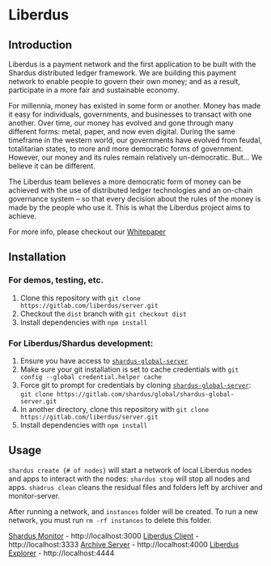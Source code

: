 # Liberdus

## Introduction 

Liberdus is a payment network and the first application to be built with the Shardus distributed ledger framework. We are building this payment network to enable people to govern their own money; and as a result, participate in a more fair and sustainable economy.

For millennia, money has existed in some form or another. Money has made it easy for individuals, governments, and businesses to transact with one another. Over time, our money has evolved and gone through many different forms: metal, paper, and now even digital. During the same timeframe in the western world, our governments have evolved from feudal, totalitarian states, to more and more democratic forms of government. However, our money and its rules remain relatively un-democratic. But… We believe it can be different. 

The Liberdus team believes a more democratic form of money can be achieved with the use of distributed ledger technologies and an on-chain governance system – so that every decision about the rules of the money is made by the people who use it. This is what the Liberdus project aims to achieve.

For more info, please checkout our [Whitepaper](https://liberdus.com/Liberdus-Whitepaper-19.10.19.pdf)

## Installation

### For demos, testing, etc.

1. Clone this repository with `git clone https://gitlab.com/liberdus/server.git`
2. Checkout the `dist` branch with `git checkout dist`
3. Install dependencies with `npm install`

### For Liberdus/Shardus development:

1. Ensure you have access to [`shardus-global-server`](https://gitlab.com/shardus/global/shardus-global-server)
2. Make sure your git installation is set to cache credentials with `git config --global credential.helper cache`
3. Force git to prompt for credentials by cloning [`shardus-global-server`](https://gitlab.com/shardus/global/shardus-global-server):  
   `git clone https://gitlab.com/shardus/global/shardus-global-server.git`
4. In another directory, clone this repository with `git clone https://gitlab.com/liberdus/server.git`
5. Install dependencies with `npm install`

## Usage

`shardus create {# of nodes}` will start a network of local Liberdus nodes and apps to interact with the nodes:
`shardus stop` will stop all nodes and apps.
`shadrus clean` cleans the residual files and folders left by archiver and monitor-server.

After running a network, and `instances` folder will be created. To run a new network, you must run `rm -rf instances` to delete this folder.

[Shardus Monitor](https://gitlab.com/shardus/monitor-server) - http://localhost:3000
[Liberdus Client](https://gitlab.com/liberdus/web-client/liberdus-web-client) - http://localhost:3333
[Archive Server](https://gitlab.com/shardus/archive/archive-server) - http://localhost:4000
[Liberdus Explorer](https://gitlab.com/liberdus/explorer-server) - http://localhost:4444    


